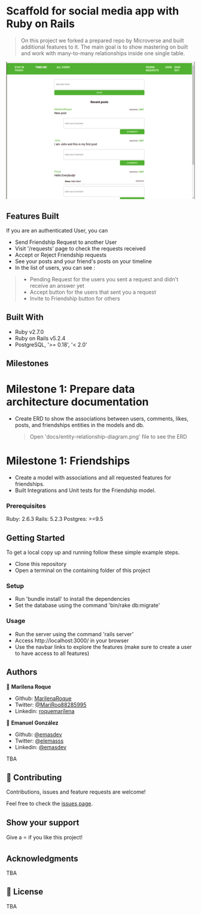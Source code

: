 # Scaffold for social media app with Ruby on Rails

> On this project we forked a prepared repo by Microverse and built additional features to it. The main goal is to show mastering on built and work with many-to-many relationships inside one single table.

![Timeline View](./app/assets/images/screenshot.png)

## Features Built

If you are an authenticated User, you can

- Send Friendship Request to another User
- Visit '/requests' page to check the requests received
- Accept or Reject Friendship requests
- See your posts and your friend's posts on your timeline
- In the list of users, you can see :
> - Pending Request for the users you sent a request and didn't receive an answer yet
> - Accept button for the users that sent you a request
> - Invite to Friendship button for others


## Built With

- Ruby v2.7.0
- Ruby on Rails v5.2.4
- PostgreSQL, '>= 0.18', '< 2.0'

## Milestones

# Milestone 1: Prepare data architecture documentation

- Create ERD to show the associations between users, comments, likes, posts, and friendships entities in the models and db.
  > Open 'docs/entity-relationship-diagram.png' file to see the ERD


# Milestone 1: Friendships

- Create a model with associations and all requested features for friendships.
- Built Integrations and Unit tests for the Friendship model.

### Prerequisites

Ruby: 2.6.3
Rails: 5.2.3
Postgres: >=9.5

## Getting Started

To get a local copy up and running follow these simple example steps.

- Clone this repository
- Open a terminal on the containing folder of this project

### Setup


- Run 'bundle install' to install the dependencies
- Set the database using the command 'bin/rake db:migrate'



### Usage

- Run the server using the command 'rails server'
- Access http://localhost:3000/ in your browser
- Use the navbar links to explore the features (make sure to create a user to have access to all features)


## Authors

👤 **Marilena Roque**

- Github: [MarilenaRoque](https://github.com/MarilenaRoque)
- Twitter: [@MariRoq88285995](https://twitter.com/MariRoq88285995)
- Linkedin: [roquemarilena](https://www.linkedin.com/in/roquemarilena/)

👤 **Emanuel González**

- Github: [@emasdev](https://github.com/emasdev)
- Twitter: [@elemasss](https://twitter.com/elemass)
- Linkedin: [@emasdev](https://www.linkedin.com/in/emasdev/)

TBA

## 🤝 Contributing

Contributions, issues and feature requests are welcome!

Feel free to check the [issues page](issues/).

## Show your support

Give a ⭐️ if you like this project!

## Acknowledgments

TBA

## 📝 License

TBA
